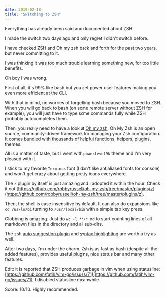 ```yaml
---
date: 2019-02-18
title: "Switching to ZSH"
---
```


Everything has already been said and documented about ZSH.

I made the switch two days ago and only regret I didn't switch before.

I have checked ZSH and Oh my zsh back and forth for the past two years, but never committing to it.

I was thinking it was too much trouble learning something new, for too little benefits.

Oh boy I was wrong.

First of all, it's 99% like bash but you get power user features making you even more efficient at the CLI.

With that in mind, no worries of forgetting bash because you moved to ZSH. When you will go back to bash (on some remote server without ZSH for example), you will just have to type some commands fully while ZSH probably autocompletes them.

Then, you really need to have a look at [Oh my zsh](https://ohmyz.sh/). Oh My Zsh is an open source, community-driven framework for managing your Zsh configuration. It comes bundled with thousands of helpful functions, helpers, plugins, themes.

All is a matter of taste, but I went with `powerlevel9k` theme and I'm very pleased with it.

I stick to my favorite `Terminus` font (I don't like antialiased fonts for console) and won't get crazy about getting pretty icons everywhere.

The `z` plugin by itself is just amazing and I adopted it within the hour. Check it out [https://github.com/robbyrussell/oh-my-zsh/tree/master/plugins/z](https://github.com/robbyrussell/oh-my-zsh/tree/master/plugins/z).

Then, the shell is case insensitive by default. It can also do expansions like `cd /us/lo/bi` turning to `/usr/local/bin` with a simple tab key press.

Globbing is amazing. Just do `wc -l **/*.md` to start counting lines of all markdown files in the directory and all sub-dirs.

The zsh [auto suggestion plugin](https://github.com/zsh-users/zsh-autosuggestions) and [syntax highlighting](https://github.com/zsh-users/zsh-syntax-highlighting) are worth a try as well.

After two days, I'm under the charm. Zsh is as fast as bash (despite all the added features), provides useful plugins, nice status bar and many other features.

Edit: it is reported that ZSH produces garbage in vim when using statusline: [https://github.com/fatih/vim-go/issues/71](https://github.com/fatih/vim-go/issues/71). I disabled statusline meanwhile.

Score: 10/10. Highly recommended.